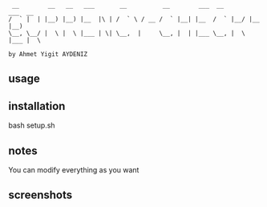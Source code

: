 ```
 __        __   __   ___       __          __        ___  __        ___  __  
/  ` |  | |__) |__) |__  |\ | /  ` \ / __ /  ` |__| |__  /  ` |__/ |__  |__) 
\__, \__/ |  \ |  \ |___ | \| \__,  |     \__, |  | |___ \__, |  \ |___ |  \ 
                                                                             
by Ahmet Yigit AYDENIZ

```

## usage



## installation

bash setup.sh

## notes

You can modify everything as you want 

## screenshots

```
```
